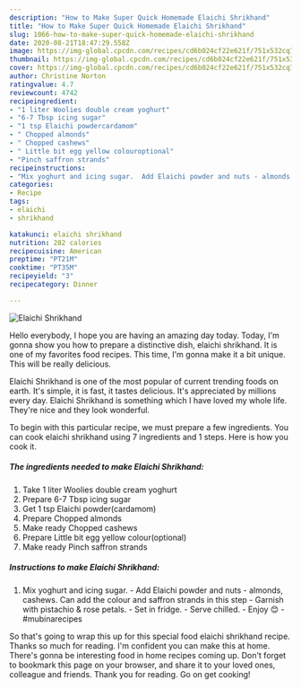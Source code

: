 ```yaml
---
description: "How to Make Super Quick Homemade Elaichi Shrikhand"
title: "How to Make Super Quick Homemade Elaichi Shrikhand"
slug: 1066-how-to-make-super-quick-homemade-elaichi-shrikhand
date: 2020-08-21T18:47:29.558Z
image: https://img-global.cpcdn.com/recipes/cd6b024cf22e621f/751x532cq70/elaichi-shrikhand-recipe-main-photo.jpg
thumbnail: https://img-global.cpcdn.com/recipes/cd6b024cf22e621f/751x532cq70/elaichi-shrikhand-recipe-main-photo.jpg
cover: https://img-global.cpcdn.com/recipes/cd6b024cf22e621f/751x532cq70/elaichi-shrikhand-recipe-main-photo.jpg
author: Christine Norton
ratingvalue: 4.7
reviewcount: 4742
recipeingredient:
- "1 liter Woolies double cream yoghurt"
- "6-7 Tbsp icing sugar"
- "1 tsp Elaichi powdercardamom"
- " Chopped almonds"
- " Chopped cashews"
- " Little bit egg yellow colouroptional"
- "Pinch saffron strands"
recipeinstructions:
- "Mix yoghurt and icing sugar.  Add Elaichi powder and nuts - almonds, cashews. Can add the colour and saffron strands in this step Garnish with pistachio &amp; rose petals.  Set in fridge.  Serve chilled. Enjoy 😊  #mubinarecipes"
categories:
- Recipe
tags:
- elaichi
- shrikhand

katakunci: elaichi shrikhand 
nutrition: 282 calories
recipecuisine: American
preptime: "PT21M"
cooktime: "PT35M"
recipeyield: "3"
recipecategory: Dinner

---
```



![Elaichi Shrikhand](https://img-global.cpcdn.com/recipes/cd6b024cf22e621f/751x532cq70/elaichi-shrikhand-recipe-main-photo.jpg)

Hello everybody, I hope you are having an amazing day today. Today, I'm gonna show you how to prepare a distinctive dish, elaichi shrikhand. It is one of my favorites food recipes. This time, I'm gonna make it a bit unique. This will be really delicious.

Elaichi Shrikhand is one of the most popular of current trending foods on earth. It's simple, it is fast, it tastes delicious. It's appreciated by millions every day. Elaichi Shrikhand is something which I have loved my whole life. They're nice and they look wonderful.




To begin with this particular recipe, we must prepare a few ingredients. You can cook elaichi shrikhand using 7 ingredients and 1 steps. Here is how you cook it.

<!--inarticleads1-->

##### The ingredients needed to make Elaichi Shrikhand:

1. Take 1 liter Woolies double cream yoghurt
1. Prepare 6-7 Tbsp icing sugar
1. Get 1 tsp Elaichi powder(cardamom)
1. Prepare  Chopped almonds
1. Make ready  Chopped cashews
1. Prepare  Little bit egg yellow colour(optional)
1. Make ready Pinch saffron strands




<!--inarticleads2-->

##### Instructions to make Elaichi Shrikhand:

1. Mix yoghurt and icing sugar.  - Add Elaichi powder and nuts - almonds, cashews. Can add the colour and saffron strands in this step - Garnish with pistachio &amp; rose petals.  - Set in fridge.  - Serve chilled. - Enjoy 😊  - #mubinarecipes




So that's going to wrap this up for this special food elaichi shrikhand recipe. Thanks so much for reading. I'm confident you can make this at home. There's gonna be interesting food in home recipes coming up. Don't forget to bookmark this page on your browser, and share it to your loved ones, colleague and friends. Thank you for reading. Go on get cooking!
